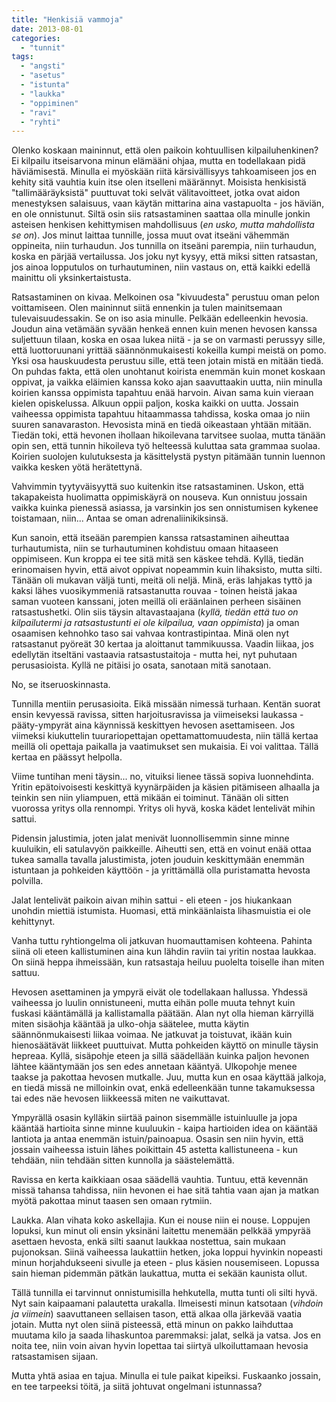 ```yaml
---
title: "Henkisiä vammoja"
date: 2013-08-01
categories: 
  - "tunnit"
tags: 
  - "angsti"
  - "asetus"
  - "istunta"
  - "laukka"
  - "oppiminen"
  - "ravi"
  - "ryhti"
---
```


Olenko koskaan maininnut, että olen paikoin kohtuullisen kilpailuhenkinen? Ei kilpailu itseisarvona minun elämääni ohjaa, mutta en todellakaan pidä häviämisestä. Minulla ei myöskään riitä kärsivällisyys tahkoamiseen jos en kehity sitä vauhtia kuin itse olen itselleni määrännyt. Moisista henkisistä "tallimääräyksistä" puuttuvat toki selvät välitavoitteet, jotka ovat aidon menestyksen salaisuus, vaan käytän mittarina aina vastapuolta - jos häviän, en ole onnistunut. Siltä osin siis ratsastaminen saattaa olla minulle jonkin asteisen henkisen kehittymisen mahdollisuus (_en usko, mutta mahdollista se on_). Jos minut laittaa tunnille, jossa muut ovat itseäni vähemmän oppineita, niin turhaudun. Jos tunnilla on itseäni parempia, niin turhaudun, koska en pärjää vertailussa. Jos joku nyt kysyy, että miksi sitten ratsastan, jos ainoa lopputulos on turhautuminen, niin vastaus on, että kaikki edellä mainittu oli yksinkertaistusta.

<!--more-->

Ratsastaminen on kivaa. Melkoinen osa "kivuudesta" perustuu oman pelon voittamiseen. Olen maininnut siitä ennenkin ja tulen mainitsemaan tulevaisuudessakin. Se on iso asia minulle. Pelkään edelleenkin hevosia. Joudun aina vetämään syvään henkeä ennen kuin menen hevosen kanssa suljettuun tilaan, koska en osaa lukea niitä - ja se on varmasti perussyy sille, että luottoruunani yrittää säännönmukaisesti kokeilla kumpi meistä on pomo. Yksi osa hauskuudesta perustuu sille, että teen jotain mistä en mitään tiedä. On puhdas fakta, että olen unohtanut koirista enemmän kuin monet koskaan oppivat, ja vaikka eläimien kanssa koko ajan saavuttaakin uutta, niin minulla koirien kanssa oppimista tapahtuu enää harvoin. Aivan sama kuin vieraan kielen opiskelussa. Alkuun oppii paljon, koska kaikki on uutta. Jossain vaiheessa oppimista tapahtuu hitaammassa tahdissa, koska omaa jo niin suuren sanavaraston. Hevosista minä en tiedä oikeastaan yhtään mitään. Tiedän toki, että hevonen ihollaan hikoilevana tarvitsee suolaa, mutta tänään opin sen, että tunnin hikoileva työ helteessä kuluttaa sata grammaa suolaa. Koirien suolojen kulutuksesta ja käsittelystä pystyn pitämään tunnin luennon vaikka kesken yötä herätettynä.

Vahvimmin tyytyväisyyttä suo kuitenkin itse ratsastaminen. Uskon, että takapakeista huolimatta oppimiskäyrä on nouseva. Kun onnistuu jossain vaikka kuinka pienessä asiassa, ja varsinkin jos sen onnistumisen kykenee toistamaan, niin... Antaa se oman adrenaliinikiksinsä.

Kun sanoin, että itseään parempien kanssa ratsastaminen aiheuttaa turhautumista, niin se turhautuminen kohdistuu omaan hitaaseen oppimiseen. Kun kroppa ei tee sitä mitä sen käskee tehdä. Kyllä, tiedän erinomaisen hyvin, että aivot oppivat nopeammin kuin lihaksisto, mutta silti. Tänään oli mukavan väljä tunti, meitä oli neljä. Minä, eräs lahjakas tyttö ja kaksi lähes vuosikymmeniä ratsastanutta rouvaa - toinen heistä jakaa saman vuoteen kanssani, joten meillä oli eräänlainen perheen sisäinen ratsastushetki. Olin siis täysin altavastaajana (_kyllä, tiedän että tuo on kilpailutermi ja ratsastustunti ei ole kilpailua, vaan oppimista_) ja oman osaamisen kehnohko taso sai vahvaa kontrastipintaa. Minä olen nyt ratsastanut pyöreät 30 kertaa ja aloittanut tammikuussa. Vaadin liikaa, jos edellytän itseltäni vastaavia ratsastustaitoja - mutta hei, nyt puhutaan perusasioista. Kyllä ne pitäisi jo osata, sanotaan mitä sanotaan.

No, se itseruoskinnasta.

Tunnilla mentiin perusasioita. Eikä missään nimessä turhaan. Kentän suorat ensin kevyessä ravissa, sitten harjoitusravissa ja viimeiseksi laukassa - pääty-ympyrät aina käynnissä keskittyen hevosen asettamiseen. Jos viimeksi kiukuttelin tuurariopettajan opettamattomuudesta, niin tällä kertaa meillä oli opettaja paikalla ja vaatimukset sen mukaisia. Ei voi valittaa. Tällä kertaa en päässyt helpolla.

Viime tuntihan meni täysin... no, vituiksi lienee tässä sopiva luonnehdinta. Yritin epätoivoisesti keskittyä kyynärpäiden ja käsien pitämiseen alhaalla ja teinkin sen niin yliampuen, että mikään ei toiminut. Tänään oli sitten vuorossa yritys olla rennompi. Yritys oli hyvä, koska kädet lentelivät mihin sattui.

Pidensin jalustimia, joten jalat menivät luonnollisemmin sinne minne kuuluikin, eli satulavyön paikkeille. Aiheutti sen, että en voinut enää ottaa tukea samalla tavalla jalustimista, joten jouduin keskittymään enemmän istuntaan ja pohkeiden käyttöön - ja yrittämällä olla puristamatta hevosta polvilla.

Jalat lentelivät paikoin aivan mihin sattui - eli eteen - jos hiukankaan unohdin miettiä istumista. Huomasi, että minkäänlaista lihasmuistia ei ole kehittynyt.

Vanha tuttu ryhtiongelma oli jatkuvan huomauttamisen kohteena. Pahinta siinä oli eteen kallistuminen aina kun lähdin raviin tai yritin nostaa laukkaa. On siinä heppa ihmeissään, kun ratsastaja heiluu puolelta toiselle ihan miten sattuu.

Hevosen asettaminen ja ympyrä eivät ole todellakaan hallussa. Yhdessä vaiheessa jo luulin onnistuneeni, mutta eihän polle muuta tehnyt kuin fuskasi kääntämällä ja kallistamalla päätään. Alan nyt olla hieman kärryillä miten sisäohja kääntää ja ulko-ohja säätelee, mutta käytin säännönmukaisesti liikaa voimaa. Ne jatkuvat ja toistuvat, ikään kuin hienosäätävät liikkeet puuttuivat. Mutta pohkeiden käyttö on minulle täysin hepreaa. Kyllä, sisäpohje eteen ja sillä säädellään kuinka paljon hevonen lähtee kääntymään jos sen edes annetaan kääntyä. Ulkopohje menee taakse ja pakottaa hevosen mutkalle. Juu, mutta kun en osaa käyttää jalkoja, en tiedä missä ne milloinkin ovat, enkä edelleenkään tunne takamuksessa tai edes näe hevosen liikkeessä miten ne vaikuttavat.

Ympyrällä osasin kylläkin siirtää painon sisemmälle istuinluulle ja jopa kääntää hartioita sinne minne kuuluukin - kaipa hartioiden idea on kääntää lantiota ja antaa enemmän istuin/painoapua. Osasin sen niin hyvin, että jossain vaiheessa istuin lähes poikittain 45 astetta kallistuneena - kun tehdään, niin tehdään sitten kunnolla ja säästelemättä.

Ravissa en kerta kaikkiaan osaa säädellä vauhtia. Tuntuu, että kevennän missä tahansa tahdissa, niin hevonen ei hae sitä tahtia vaan ajan ja matkan myötä pakottaa minut taasen sen omaan rytmiin.

Laukka. Alan vihata koko askellajia. Kun ei nouse niin ei nouse. Loppujen lopuksi, kun minut oli ensin yksinäni laitettu menemään pelkkää ympyrää asettaen hevosta, enkä silti saanut laukkaa nostettua, sain mukaan pujonoksan. Siinä vaiheessa laukattiin hetken, joka loppui hyvinkin nopeasti minun horjahdukseeni sivulle ja eteen - plus käsien nousemiseen. Lopussa sain hieman pidemmän pätkän laukattua, mutta ei sekään kaunista ollut.

Tällä tunnilla ei tarvinnut onnistumisilla hehkutella, mutta tunti oli silti hyvä. Nyt sain kaipaamani palautetta urakalla. Ilmeisesti minun katsotaan (_vihdoin ja viimein_) saavuttaneen sellaisen tason, että alkaa olla järkevää vaatia jotain. Mutta nyt olen siinä pisteessä, että minun on pakko laihduttaa muutama kilo ja saada lihaskuntoa paremmaksi: jalat, selkä ja vatsa. Jos en noita tee, niin voin aivan hyvin lopettaa tai siirtyä ulkoiluttamaan hevosia ratsastamisen sijaan.

Mutta yhtä asiaa en tajua. Minulla ei tule paikat kipeiksi. Fuskaanko jossain, en tee tarpeeksi töitä, ja siitä johtuvat ongelmani istunnassa?
